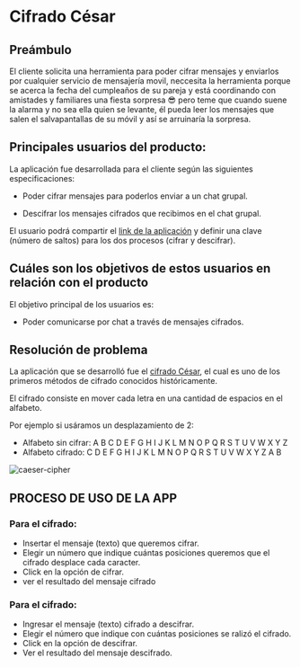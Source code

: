 # Cifrado César

## Preámbulo

El cliente solicita una herramienta para poder cifrar mensajes y enviarlos por cualquier servicio de mensajería movil, neccesita la herramienta porque se acerca la fecha del cumpleaños de su pareja y está coordinando con amistades y familiares una fiesta sorpresa 😎 pero teme que cuando suene la alarma y no sea ella quien se levante, él pueda leer los mensajes que salen el salvapantallas de su móvil y así se arruinaría la sorpresa.

## Principales usuarios del producto:

La aplicación fue desarrollada para el cliente según las siguientes especificaciones:

- Poder cifrar mensajes para poderlos enviar a un chat grupal.

- Descifrar los mensajes cifrados que recibimos en el chat grupal.

El usuario podrá compartir el [link de la aplicación](https://kalugn.github.io/lim-2018-05-bc-core-am-cipher/src/) y definir una clave (número de saltos) para los dos procesos (cifrar y descifrar).

## Cuáles son los objetivos de estos usuarios en relación con el producto

El objetivo principal de los usuarios es:

- Poder comunicarse por chat a través de mensajes cifrados.

## Resolución de problema

La aplicación que se desarrolló fue el [cifrado César](https://en.wikipedia.org/wiki/Caesar_cipher), el cual es uno de los primeros métodos de cifrado conocidos históricamente.

El cifrado consiste en mover cada letra en una cantidad de espacios en el alfabeto.

Por ejemplo si usáramos un desplazamiento de 2:

* Alfabeto sin cifrar: A B C D E F G H I J K L M N O P Q R S T U V W X Y Z
* Alfabeto cifrado: C D E F G H I J K L M N O P Q R S T U V W X Y Z A B 

![caeser-cipher](http://4.bp.blogspot.com/-UakQPeRi7fw/T8g6ppT1gAI/AAAAAAAAAEg/YMZ9pj-0d_w/s1600/cifrador_cesar+copia.png)


## PROCESO DE USO DE LA APP 

### Para el cifrado: 
* Insertar el mensaje (texto) que queremos cifrar.
* Elegir un número que indique cuántas posiciones queremos que el cifrado
  desplace cada caracter.
* Click en la opción de cifrar.
* ver el resultado del mensaje cifrado

### Para el cifrado:
* Ingresar el mensaje (texto) cifrado a descifrar.
* Elegir el número que indique con cuántas posiciones se ralizó el cifrado.
* Click en la opción de descifrar.
* Ver el resultado del mensaje descifrado.